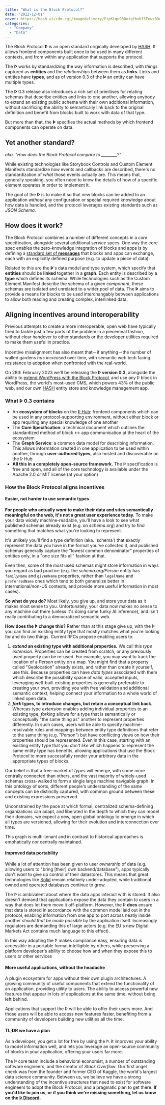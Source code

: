 ```yaml
---
title: "What is the Block Protocol?"
date: "2022-12-01"
cover: https://hash.ai/cdn-cgi/imagedelivery/EipKtqu98OotgfhvKf6Eew/03de1be3-45b1-4964-c45d-62ff690f4300/public
categories: 
  - "Company"
  - "Data"
---
```


The Block Protocol **Þ** is an open standard originally developed by [HASH](https://hash.ai/about). It allows frontend components built once to be used in many different contexts, and from within any application that supports the protocol.

The **Þ** works by standardizing the way information is described, with _things_ captured as **entities** and the _relationships_ between them as **links**. Links and entities have **types**, and as of version 0.3 of the **Þ** an entity can have multiple types.

The **Þ** 0.3 release also introduces a rich set of primitives for relating schemas that describe entities and links to one another, allowing anybody to extend an existing public schema with their own additional information, without sacrificing the ability to semantically link back to the original definition and benefit from blocks built to work with data of that type.

But more than that, the **Þ** specifies the actual methods by which frontend components can operate on data.

## Yet another standard?

_aka. "How does the Block Protocol compare to \_\_\_\_\_\_\_\_?"_

While existing technologies like Storybook Controls and Custom Element Manifests standardize _how_ events and callbacks are described, there's no standardization of _what_ those events actually are. This means that, generally speaking, you often need to know the details of how of a specific element operates in order to implement it.

The goal of the **Þ** is to make it so that new blocks can be added to an application _without_ any configuration or special required knowledge about how data is handled, and the protocol leverages existing standards such as _JSON Schema_.

## How does it work?

The Block Protocol combines a number of different concepts in a _core_ specification, alongside several additional _service_ specs. One way the core spec enables the zero-knowledge integration of blocks and apps is by defining a [standard set of **messages**](https://blockprotocol.org/docs/spec/graph-service#message-definitions) that blocks and apps can exchange, each with an explicitly defined purpose (e.g. to update a piece of data).

Related to this are the **Þ**'s data model and type system, which specify that **entities** should be **linked** together in a **graph**. Each entity is described by a **type** which defines its schema. While technologies such as the Custom Element Manifest describe the schema of a given _component_, these schemas are isolated and unrelated to a wider pool of data. The **Þ** aims to provide a means for blocks to be used interchangably between applications to allow both reading and creating complex, interlinked data.

## Aligning incentives around interoperability

Previous attempts to create a more interoperable, open web have typically tried to tackle just a few parts of the problem in a piecemeal fashion, without clear handover to other standards or the developer utilities required to make them useful in practice.

Incentive misalignment has also meant that－if anything－the number of walled gardens _has increased_ over time, with semantic web tech facing resistance to adoption when confronted with the real-world.

On 28th February 2023 we'll be releasing the ****Þ** version 0.3**, alongside the ability to [extend WordPress with the Block Protocol](https://blockprotocol.org/wordpress), and use any Þ block in WordPress, the world's most-used CMS, which powers 43% of the public web, and our own [HASH](https://hash.ai/platform/hash) entity store and knowledge management app.

### What Þ 0.3 contains

- An **ecosystem of blocks** on the [Þ Hub](https://blockprotocol.org/hub): frontend components which can be used in any protocol-supporting environment, without either block or app requiring any special knowledge of one another
- The **Core Specification**: a technical document which outlines the standardized method of block <-> app communication at the heart of the ecosystem
- The **Graph Service**: a common data model for describing information. This allows information created in one application to be used within another, through **user-authored types**, also hosted and discoverable on the Þ Hub
- **All this in a completely open-source framework.** The Þ specification is free and open, and all of the core technology is available under the Apache 2.0 _or_ MIT license (at your option)

### How the Block Protocol aligns incentives

#### **Easier, not harder to use semantic types**

**For people who actually _want_ to make their data and sites semantically meaningful on the web, it's not a great user experience today.** To make your data widely machine-readable, you'll have a look to see what published schemas already exist (e.g. on _schema.org_) and try to find something that matches what you're looking to represent.

It's unlikely you'll find a type definition (aka. 'schema') that exactly represent the data you have in the format you've collected it, and published schemas generally capture the "lowest common denominator" properties of entities only, in a "one size fits all" fashion at that.

Even then, some of the most used schemas might store information in ways you regard as bad practice (e.g. the _schema.org/Person_ entity has `familyName` and `givenName` properties, rather than `legalName` and `preferredName` ones which tend to both generalize better in international/non-US contexts, and provide more useful information in most cases).

**So what do you do?** Most likely, you give up, and store your data as it makes most sense to you. Unfortunately, your data now makes no sense to any machine out there (unless it's doing some funky AI inference), and isn't really contributing to a democratized semantic web.

**How does the Þ change this?** Rather than at this stage give up, with the Þ you can find an existing entity type that mostly matches what you're looking for and do two things. Current RFCs propose enabling users to:

1. **_extend_ an existing type with additional properties.** We call this _type extension_. Properties can be created from scratch, or any previously used property can be re-used. For example, you may want to track the location of a _Person_ entity on a map. You might find that a property called "Geolocation" already exists, and rather than create it yourself, use this. Because properties can have _data types_ associated with them which describe the possibility space of valid, accepted inputs, leveraging well-built existing properties is generally preferable to creating your own, providing you with free validation and additional semantic context, helping connect your information to a whole world of linked open data.
1. **_fork_ types, to introduce changes, but retain a conceptual link back.** Whereas type _extension_ enables adding individual properties to an existing type, _forking_ allows for a type that is semantically or conceptually "the same thing as" another to represent properties differently. In such cases, users will be able to specify machine-resolvable rules and mappings between entity type definitions that refer to the same thing (e.g. "Person") but have conflicting views on how their properties should be represented. Even in this case, starting with an existing entity type that you _don't like_ which happens to represent the same entity type has benefits, allowing applications that use the Block Protocol to more successfully render your arbitrary data in the appropriate types of blocks.

Our belief is that a free-market of _types_ will emerge, with some more centrally connected than others, and the vast majority of widely-used schemas cross-walked to form a single large machine navigable graph. In this ontology of sorts, different people's understanding of the same concepts can be distinctly captured, with common ground between these and existing expressions preserved.

Unconstrained by the pace at which formal, centralized schema-defining organizations can adapt, and liberated in the depth to which they can model their domains, we expect a new, open global ontology to emerge in which all types are versioned, allowing for their evolution and interconnection over time.

This graph is multi-tenant and in contrast to historical approaches is emphatically _not_ centrally maintained.

#### Improved data portability

While a lot of attention has been given to user _ownership_ of data (e.g. allowing users to "bring \[their\] own backend/database"), apps typically don't _want_ to give up control of their datastores. This means that great technologies like [Solid](https://solidproject.org/) remain relatively under-adopted, while traditional owned and operated databases continue to grow.

The Þ is ambivalent about where the data apps interact with is stored. It also doesn't demand that applications expose the data they contain to users in a way that does let them move it off-platform. However, the Þ **does** ensure that data is stored in accordance with the common model laid out in the protocol, enabling information from one app to port across neatly inside another _should that be made possible_ by the application itself. Increasingly regulators are demanding this of large actors (e.g. the EU's new Digital Markets Act contains much language to this effect).

In this way adopting the Þ makes compliance easy, ensuring data is accessible in a portable format intelligible by others, while preserving a platform developer's ability to choose how and when they expose this to users or other services

#### More useful applications, without the headache

A plugin ecosystem for apps without their own plugin architectures. A growing community of useful components that extend the functionality of an application, providing utility to users. The ability to access powerful new features that appear in lots of applications at the same time, without being left behind.

Applications that support the Þ will be able to offer their users more. And those users will be able to access new features faster, benefiting from a community of developers building new utilities all the time.

#### TL;DR we have a plan

As a developer, you get a lot for free by using the Þ. It improves your ability to model information well, and lets you leverage an open-source community of blocks in your application, offering your users far more.

The Þ core team include a behavioral economist, a number of outstanding software engineers, and the creator of _Stack Overflow_. Our first angel check was from the founder and former CEO of Kaggle, the world's largest data science community. Between us, we believe we have a strong understanding of the incentive structures that need to exist for software engineers to adopt the Block Protocol, and a pragmatic plan to get there. **If you'd like to join us, or if you think we're missing something, let us know on the [Þ Discord](https://blockprotocol.org/discord).**
